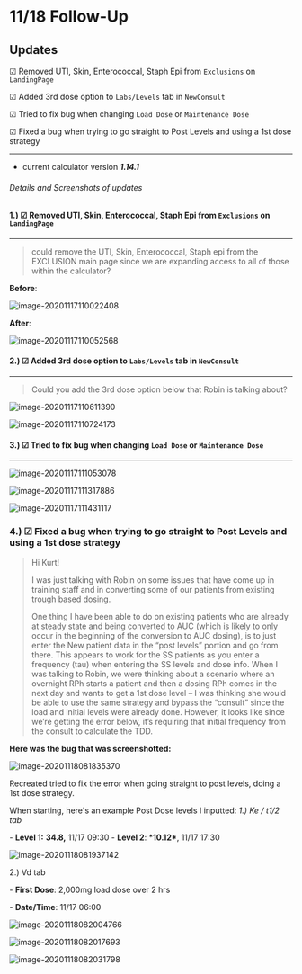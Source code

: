 # 11/18 Follow-Up

## Updates

&#x2611; Removed UTI, Skin, Enterococcal, Staph Epi from `Exclusions` on `LandingPage`

&#x2611; Added 3rd dose option to `Labs/Levels` tab in `NewConsult`

&#x2611; Tried to fix bug when changing `Load Dose` or `Maintenance Dose`

&#x2611; Fixed a bug when trying to go straight to Post Levels and using a 1st dose strategy

-----------

- current calculator version ***1.14.1***



###### Details and Screenshots of updates

#### 1.) &#x2611; Removed UTI, Skin, Enterococcal, Staph Epi from `Exclusions` on `LandingPage`

-------------------

> could remove the UTI, Skin, Enterococcal, Staph epi from the EXCLUSION main page since we are expanding access to all of those within the calculator?

**Before**: 

![image-20201117110022408](2020-07-29-Follow-Up.assets/image-20201117110022408.png)

**After**:

![image-20201117110052568](2020-07-29-Follow-Up.assets/image-20201117110052568.png)



#### 2.) &#x2611; Added 3rd dose option to `Labs/Levels` tab in `NewConsult`

--------------------

> Could you add the 3rd dose option below that Robin is talking about?

![image-20201117110611390](2020-07-29-Follow-Up.assets/image-20201117110611390.png)

![image-20201117110724173](2020-07-29-Follow-Up.assets/image-20201117110724173.png)



#### 3.) &#x2611; Tried to fix bug when changing `Load Dose` or `Maintenance Dose`

--------------------

![image-20201117111053078](2020-07-29-Follow-Up.assets/image-20201117111053078.png)

![image-20201117111317886](2020-07-29-Follow-Up.assets/image-20201117111317886.png)

![image-20201117111431117](2020-07-29-Follow-Up.assets/image-20201117111431117.png)

### 4.) &#x2611; Fixed a bug when trying to go straight to Post Levels and using a 1st dose strategy

> Hi Kurt!
>
> I was just talking with Robin on some issues that have come up in training staff and in converting some of our patients from existing trough based dosing.
>
> One thing I have been able to do on existing patients who are already at steady state and being converted to AUC (which is likely to only occur in the beginning of the conversion to AUC dosing), is to just enter the New patient data in the “post levels” portion and go from there. This appears to work for the SS patients as you enter a frequency (tau) when entering the SS levels and dose info.
> When I was talking to Robin, we were thinking about a scenario where an overnight RPh starts a patient and then a dosing RPh comes in the next day and wants to get a 1st dose level – I was thinking she would be able to use the same strategy and bypass the “consult” since the load and initial levels were already done. However, it looks like since we’re getting the error below, it’s requiring that initial frequency from the consult to calculate the TDD.

**Here was the bug that was screenshotted:**

![image-20201118081835370](2020-07-29-Follow-Up.assets/image-20201118081835370.png)

Recreated tried to fix the error when going straight to post levels, doing a 1st dose strategy.


When starting, here's an example Post Dose levels I inputted:
*1.) Ke / t1/2 tab*

\- **Level 1:** **34.8,** 11/17 09:30
\- **Level 2**: ***10.12\***, 11/17 17:30

![image-20201118081937142](2020-07-29-Follow-Up.assets/image-20201118081937142.png)

2.) Vd tab

\- **First Dose**: 2,000mg load dose over 2 hrs

\- **Date/Time**: 11/17 06:00

![image-20201118082004766](2020-07-29-Follow-Up.assets/image-20201118082004766.png)

![image-20201118082017693](2020-07-29-Follow-Up.assets/image-20201118082017693.png)

![image-20201118082031798](2020-07-29-Follow-Up.assets/image-20201118082031798.png)